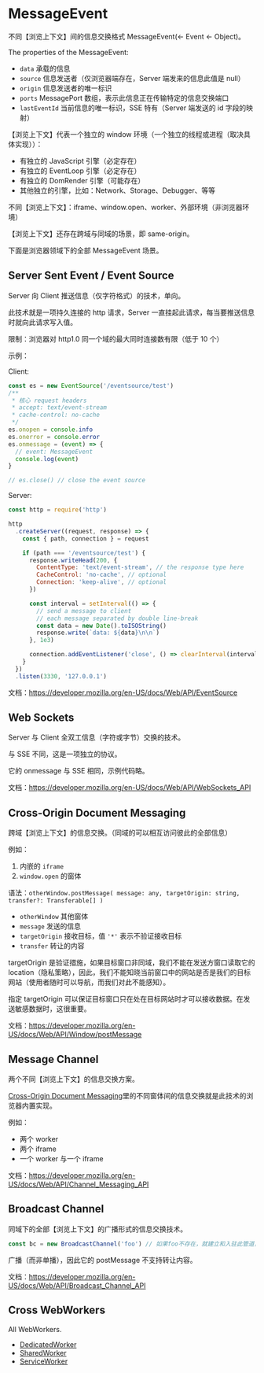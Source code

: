 # MessageEvent

不同【浏览上下文】间的信息交换格式 MessageEvent(<- Event <- Object)。

The properties of the MessageEvent:

- `data` 承载的信息
- `source` 信息发送者（仅浏览器端存在，Server 端发来的信息此值是 null）
- `origin` 信息发送者的唯一标识
- `ports` MessagePort 数组，表示此信息正在传输特定的信息交换端口
- `lastEventId` 当前信息的唯一标识，SSE 特有（Server 端发送的 id 字段的映射）

【浏览上下文】代表一个独立的 window 环境（一个独立的线程或进程（取决具体实现））：

- 有独立的 JavaScript 引擎（必定存在）
- 有独立的 EventLoop 引擎（必定存在）
- 有独立的 DomRender 引擎（可能存在）
- 其他独立的引擎，比如：Network、Storage、Debugger、等等

不同【浏览上下文】：iframe、window.open、worker、外部环境（非浏览器环境）

【浏览上下文】还存在跨域与同域的场景，即 same-origin。

下面是浏览器领域下的全部 MessageEvent 场景。

## Server Sent Event / Event Source

Server 向 Client 推送信息（仅字符格式）的技术，单向。

此技术就是一项持久连接的 http 请求，Server 一直挂起此请求，每当要推送信息时就向此请求写入值。

限制：浏览器对 http1.0 同一个域的最大同时连接数有限（低于 10 个）

示例：

Client:

```js
const es = new EventSource('/eventsource/test')
/**
 * 核心 request headers
 * accept: text/event-stream
 * cache-control: no-cache
 */
es.onopen = console.info
es.onerror = console.error
es.onmessage = (event) => {
  // event: MessageEvent
  console.log(event)
}

// es.close() // close the event source
```

Server:

```js
const http = require('http')

http
  .createServer((request, response) => {
    const { path, connection } = request

    if (path === '/eventsource/test') {
      response.writeHead(200, {
        ContentType: 'text/event-stream', // the response type here
        CacheControl: 'no-cache', // optional
        Connection: 'keep-alive', // optional
      })

      const interval = setInterval(() => {
        // send a message to client
        // each message separated by double line-break
        const data = new Date().toISOString()
        response.write(`data: ${data}\n\n`)
      }, 1e3)

      connection.addEventListener('close', () => clearInterval(interval))
    }
  })
  .listen(3330, '127.0.0.1')
```

文档：<https://developer.mozilla.org/en-US/docs/Web/API/EventSource>

## Web Sockets

Server 与 Client 全双工信息（字符或字节）交换的技术。

与 SSE 不同，这是一项独立的协议。

它的 onmessage 与 SSE 相同，示例代码略。

文档：<https://developer.mozilla.org/en-US/docs/Web/API/WebSockets_API>

## Cross-Origin Document Messaging

跨域【浏览上下文】的信息交换。（同域的可以相互访问彼此的全部信息）

例如：

1. 内嵌的 `iframe`
2. `window.open` 的窗体

语法：`otherWindow.postMessage( message: any, targetOrigin: string, transfer?: Transferable[] )`

- `otherWindow` 其他窗体
- `message` 发送的信息
- `targetOrigin` 接收目标，值 `'*'` 表示不验证接收目标
- `transfer` 转让的内容

targetOrigin 是验证措施，如果目标窗口非同域，我们不能在发送方窗口读取它的 location（隐私策略），因此，我们不能知晓当前窗口中的网站是否是我们的目标网站（使用者随时可以导航，而我们对此不能感知）。

指定 targetOrigin 可以保证目标窗口只在处在目标网站时才可以接收数据。在发送敏感数据时，这很重要。

文档：<https://developer.mozilla.org/en-US/docs/Web/API/Window/postMessage>

## Message Channel

两个不同【浏览上下文】的信息交换方案。

[Cross-Origin Document Messaging](#cross-origin-document-messaging)里的不同窗体间的信息交换就是此技术的浏览器内置实现。

例如：

- 两个 worker
- 两个 iframe
- 一个 worker 与一个 iframe

文档：<https://developer.mozilla.org/en-US/docs/Web/API/Channel_Messaging_API>

## Broadcast Channel

同域下的全部【浏览上下文】的广播形式的信息交换技术。

```js
const bc = new BroadcastChannel('foo') // 如果foo不存在，就建立和入驻此管道，如果foo已经存在，就直接入驻，与Symbol.for方法一样
```

广播（而非单播），因此它的 postMessage 不支持转让内容。

文档：<https://developer.mozilla.org/en-US/docs/Web/API/Broadcast_Channel_API>

## Cross WebWorkers

All WebWorkers.

- [DedicatedWorker](../WebWorker/index.md)
- [SharedWorker](../SharedWorker/index.md)
- [ServiceWorker](../ServiceWorker/index.md)
